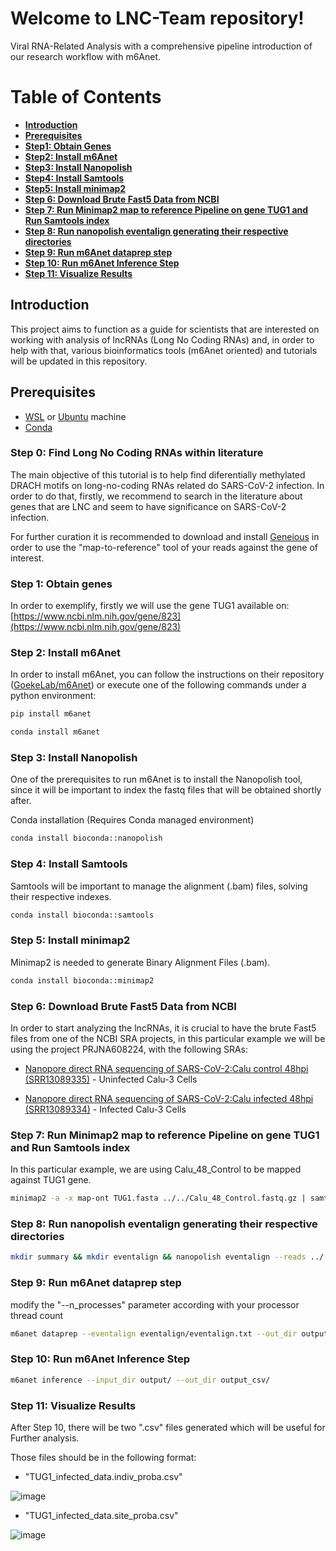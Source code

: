 # Welcome to LNC-Team repository!
Viral RNA-Related Analysis with a comprehensive pipeline introduction of our research workflow with m6Anet.

# Table of Contents  
* [**Introduction**](https://github.com/CaioCCTI/lnc-team/blob/main/README.md#introduction)
* [**Prerequisites**](https://github.com/CaioCCTI/lnc-team/blob/main/README.md#prerequisites)
* [**Step1: Obtain Genes**](https://github.com/CaioCCTI/lnc-team-m6A/blob/main/README.md#step-1-obtain-genes)
* [**Step2: Install m6Anet**](https://github.com/CaioCCTI/lnc-team-m6A#step-2-install-m6anet)
* [**Step3: Install Nanopolish**](https://github.com/CaioCCTI/lnc-team-m6A#step-3-install-nanopolish)
* [**Step4: Install Samtools**](https://github.com/CaioCCTI/lnc-team-m6A#step-4-install-samtools)
* [**Step5: Install minimap2**](https://github.com/CaioCCTI/lnc-team-m6A#step-5-install-minimap2)
* [**Step 6: Download Brute Fast5 Data from NCBI**](https://github.com/CaioCCTI/lnc-team-m6A#step-6-download-brute-fast5-data-from-ncbi)
* [**Step 7: Run Minimap2 map to reference Pipeline on gene TUG1 and Run Samtools index**](https://github.com/CaioCCTI/lnc-team-m6A?tab=readme-ov-file#step-7-run-minimap2-map-to-reference-pipeline-on-gene-TUG1-and-run-samtools-index)
* [**Step 8: Run nanopolish eventalign generating their respective directories**](https://github.com/CaioCCTI/lnc-team-m6A?tab=readme-ov-file#step-8-run-nanopolish-eventalign-generating-their-respective-directories)
* [**Step 9: Run m6Anet dataprep step**](https://github.com/CaioCCTI/lnc-team-m6A?tab=readme-ov-file#step-9-run-m6anet-dataprep-step)
* [**Step 10: Run m6Anet Inference Step**](https://github.com/CaioCCTI/lnc-team-m6A?tab=readme-ov-file#step-10-run-m6anet-inference-step)
* [**Step 11: Visualize Results**](https://github.com/CaioCCTI/lnc-team-m6A?tab=readme-ov-file#step-11-visualize-results)

## Introduction

This project aims to function as a guide for scientists that are interested on working with analysis of lncRNAs (Long No Coding RNAs) and, in order to help with that, various bioinformatics tools (m6Anet oriented) and tutorials will be updated in this repository.

## Prerequisites
* [WSL](https://learn.microsoft.com/pt-br/windows/wsl/install) or [Ubuntu](https://ubuntu.com/download) machine
* [Conda](https://docs.conda.io/projects/conda/en/latest/user-guide/install/linux.html#install-linux-silent)

### Step 0: Find Long No Coding RNAs within literature

The main objective of this tutorial is to help find diferentially methylated DRACH motifs on long-no-coding RNAs related do SARS-CoV-2 infection. In order to do that, firstly, we recommend to search in the literature about genes that are LNC and seem to have significance on SARS-CoV-2 infection.

For further curation it is recommended to download and install [Geneious](https://www.geneious.com/) in order to use the "map-to-reference" tool of your reads against the gene of interest.

### Step 1: Obtain genes

In order to exemplify, firstly we will use the gene TUG1 available on: [https://www.ncbi.nlm.nih.gov/gene/823](https://www.ncbi.nlm.nih.gov/gene/823)

### Step 2: Install m6Anet

In order to install m6Anet, you can follow the instructions on their repository ([GoekeLab/m6Anet](https://github.com/GoekeLab/m6anet/blob/master/README.md)) or execute one of the following commands under a python environment:

```sh
pip install m6anet
```
```sh
conda install m6anet
```
### Step 3: Install Nanopolish

One of the prerequisites to run m6Anet is to install the Nanopolish tool, since it will be important to index the fastq files that will be obtained shortly after.


Conda installation (Requires Conda managed environment)

```sh
conda install bioconda::nanopolish
```

### Step 4: Install Samtools

Samtools will be important to manage the alignment (.bam) files, solving their respective indexes.

```sh
conda install bioconda::samtools
```

### Step 5: Install minimap2

Minimap2 is needed to generate Binary Alignment Files (.bam).

```sh
conda install bioconda::minimap2
```

### Step 6: Download Brute Fast5 Data from NCBI

In order to start analyzing the lncRNAs, it is crucial to have the brute Fast5 files from one of the NCBI SRA projects, in this particular example we will be using the project PRJNA608224, with the following SRAs:

* [Nanopore direct RNA sequencing of SARS-CoV-2:Calu control 48hpi (SRR13089335)](https://trace.ncbi.nlm.nih.gov/Traces/?view=run_browser&page_size=10&acc=SRR13089335&display=data-access) - Uninfected Calu-3 Cells

* [Nanopore direct RNA sequencing of SARS-CoV-2:Calu infected 48hpi (SRR13089334)](https://trace.ncbi.nlm.nih.gov/Traces/?view=run_browser&acc=SRR13089334&display=data-access) - Infected Calu-3 Cells

### Step 7: Run Minimap2 map to reference Pipeline on gene TUG1 and Run Samtools index
In this particular example, we are using Calu_48_Control to be mapped against TUG1 gene.

```sh
minimap2 -a -x map-ont TUG1.fasta ../../Calu_48_Control.fastq.gz | samtools view -bS -F 4 | samtools sort > TUG1.sorted.bam && samtools index TUG1.sorted.bam
```
### Step 8: Run nanopolish eventalign generating their respective directories

```sh
mkdir summary && mkdir eventalign && nanopolish eventalign --reads ../../Calu_48_Control.fastq.gz --bam TUG1.sorted.bam --genome TUG1.fasta --scale-events --signal-index --summary summary/summary.txt --threads 50 > eventalign/eventalign.txt
```
### Step 9: Run m6Anet dataprep step

modify the "--n_processes" parameter according with your processor thread count

```sh
m6anet dataprep --eventalign eventalign/eventalign.txt --out_dir output/ --n_processes 12
```

### Step 10: Run m6Anet Inference Step

```sh
m6anet inference --input_dir output/ --out_dir output_csv/
```

### Step 11: Visualize Results

After Step 10, there will be two ".csv" files generated which will be useful for Further analysis.

Those files should be in the following format:

* "TUG1_infected_data.indiv_proba.csv"
  
![image](https://github.com/user-attachments/assets/4e824373-1cdb-4c83-b275-b650c803c9b9)

* "TUG1_infected_data.site_proba.csv"

![image](![image]https://github.com/user-attachments/assets/196e172c-3c6b-4487-a2a4-562788d5be31)

